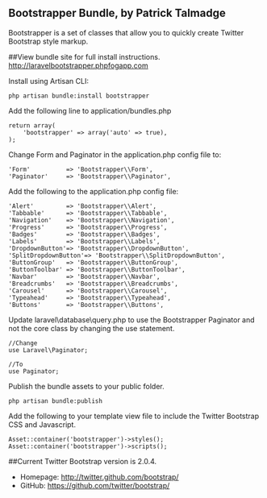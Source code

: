 ## Bootstrapper Bundle, by Patrick Talmadge

Bootstrapper is a set of classes that allow you to quickly create Twitter Bootstrap style markup.

##View bundle site for full install instructions.
http://laravelbootstrapper.phpfogapp.com


Install using Artisan CLI:

	php artisan bundle:install bootstrapper

Add the following line to application/bundles.php

	return array(
		'bootstrapper' => array('auto' => true),
	);

Change Form and Paginator in the application.php config file to:

	'Form' 			=> 'Bootstrapper\\Form',
	'Paginator'		=> 'Bootstrapper\\Paginator',

Add the following to the application.php config file:

	'Alert' 		=> 'Bootstrapper\\Alert',
	'Tabbable' 		=> 'Bootstrapper\\Tabbable',
	'Navigation'	=> 'Bootstrapper\\Navigation',
	'Progress'		=> 'Bootstrapper\\Progress',
	'Badges'		=> 'Bootstrapper\\Badges',
	'Labels'		=> 'Bootstrapper\\Labels',
	'DropdownButton'=> 'Bootstrapper\\DropdownButton',
	'SplitDropdownButton'=> 'Bootstrapper\\SplitDropdownButton',
	'ButtonGroup'	=> 'Bootstrapper\\ButtonGroup',
	'ButtonToolbar'	=> 'Bootstrapper\\ButtonToolbar',
	'Navbar'		=> 'Bootstrapper\\Navbar',
	'Breadcrumbs'	=> 'Bootstrapper\\Breadcrumbs',
	'Carousel'		=> 'Bootstrapper\\Carousel',
	'Typeahead'		=> 'Bootstrapper\\Typeahead',
	'Buttons'		=> 'Bootstrapper\\Buttons',


Update laravel\database\query.php to use the Bootstrapper Paginator and not the core class by changing the use statement.

	//Change 
	use Laravel\Paginator; 

	//To
	use Paginator;


Publish the bundle assets to your public folder.

	php artisan bundle:publish


Add the following to your template view file to include the Twitter Bootstrap CSS and Javascript.

	Asset::container('bootstrapper')->styles();
	Asset::container('bootstrapper')->scripts();



##Current Twitter Bootstrap version is 2.0.4.

- Homepage:		http://twitter.github.com/bootstrap/
- GitHub:   	https://github.com/twitter/bootstrap/